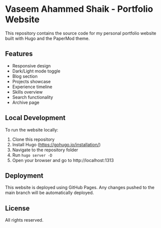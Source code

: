 # Vaseem Ahammed Shaik - Portfolio Website

This repository contains the source code for my personal portfolio website built with Hugo and the PaperMod theme.

## Features

- Responsive design
- Dark/Light mode toggle
- Blog section
- Projects showcase
- Experience timeline
- Skills overview
- Search functionality
- Archive page

## Local Development

To run the website locally:

1. Clone this repository
2. Install Hugo (https://gohugo.io/installation/)
3. Navigate to the repository folder
4. Run `hugo server -D`
5. Open your browser and go to http://localhost:1313

## Deployment

This website is deployed using GitHub Pages. Any changes pushed to the main branch will be automatically deployed.

## License

All rights reserved. 